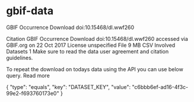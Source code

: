 # gbif-data

GBIF Occurrence Download doi:10.15468/dl.wwf260

Citation GBIF Occurrence Download doi:10.15468/dl.wwf260 accessed via GBIF.org on 22 Oct 2017
License unspecified
File 9 MB CSV
Involved Datasets 1
Make sure to read the data user agreement and citation guidelines.


To repeat the download on todays data using the API you can use below query. Read more
                                                    
{
  "type": "equals",
  "key": "DATASET_KEY",
  "value": "c6bbb6ef-ad16-4f3c-99e2-f693760173e0"
}
